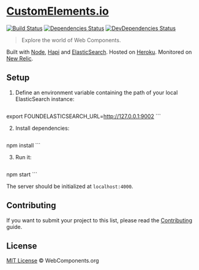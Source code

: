 # [CustomElements.io](http://customelements.io/)

[![Build Status](http://img.shields.io/travis/customelements/www/master.svg?style=flat)](https://travis-ci.org/customelements/www)
[![Dependencies Status](http://img.shields.io/david/customelements/www.svg?style=flat)](https://david-dm.org/customelements/www)
[![DevDependencies Status](http://img.shields.io/david/dev/customelements/www.svg?style=flat)](https://david-dm.org/customelements/www#info=devDependencies)

> Explore the world of Web Components.

Built with [Node](http://nodejs.org/), [Hapi](http://hapijs.com/) and [ElasticSearch](https://www.elastic.co/products/elasticsearch). Hosted on [Heroku](https://heroku.com/). Monitored on [New Relic](https://newrelic.com/).

## Setup

1. Define an environment variable containing the path of your local ElasticSearch instance:

    ```
export FOUNDELASTICSEARCH_URL=http://127.0.0.1:9002
    ```

2. Install dependencies:

    ```
npm install
    ```

3. Run it:

    ```
npm start
    ```

The server should be initialized at `localhost:4000`.

## Contributing

If you want to submit your project to this list, please read the [Contributing](https://github.com/customelements/www/blob/master/CONTRIBUTING.md) guide.

## License

[MIT License](http://webcomponentsorg.mit-license.org/) © WebComponents.org
